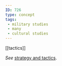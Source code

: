```yaml
---
ID: 726
type: concept
tags: 
 - military studies
 - many
 - cultural studies
---
```


[[tactics]]

 *See* [strategy and
tactics](#Xbcb4801437f0c80889b7bff4d831ab0d378af38).
